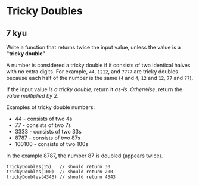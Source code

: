 # Tricky Doubles
## 7 kyu

Write a function that returns twice the input value, unless the value is a **"tricky double"**.

A number is considered a tricky double if it consists of two identical halves with no extra digits. For example, `44`, `1212`, and `7777` are tricky doubles because each half of the number is the same (`4` and `4`, `12` and `12`, `77` and `77`).

If the input value *is a tricky double*, return it *as-is*. *Otherwise*, return the *value multiplied by 2*.

Examples of tricky double numbers:
- 44 - consists of two 4s
- 77 - consists of two 7s
- 3333 - consists of two 33s
- 8787 - consists of two 87s
- 100100 - consists of two 100s

In the example 8787, the number 87 is doubled (appears twice).
```
trickyDoubles(15)   // should return 30
trickyDoubles(100)  // should return 200
trickyDoubles(4343) // should return 4343
```
